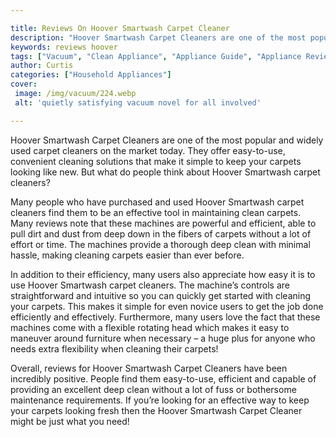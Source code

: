 ```yaml
---

title: Reviews On Hoover Smartwash Carpet Cleaner
description: "Hoover Smartwash Carpet Cleaners are one of the most popular and widely used carpet cleaners on the market today. They offer easy-...check it out to learn"
keywords: reviews hoover
tags: ["Vacuum", "Clean Appliance", "Appliance Guide", "Appliance Reviews"]
author: Curtis
categories: ["Household Appliances"]
cover: 
 image: /img/vacuum/224.webp
 alt: 'quietly satisfying vacuum novel for all involved'

---
```


Hoover Smartwash Carpet Cleaners are one of the most popular and widely used carpet cleaners on the market today. They offer easy-to-use, convenient cleaning solutions that make it simple to keep your carpets looking like new. But what do people think about Hoover Smartwash carpet cleaners?

Many people who have purchased and used Hoover Smartwash carpet cleaners find them to be an effective tool in maintaining clean carpets. Many reviews note that these machines are powerful and efficient, able to pull dirt and dust from deep down in the fibers of carpets without a lot of effort or time. The machines provide a thorough deep clean with minimal hassle, making cleaning carpets easier than ever before.

In addition to their efficiency, many users also appreciate how easy it is to use Hoover Smartwash carpet cleaners. The machine’s controls are straightforward and intuitive so you can quickly get started with cleaning your carpets. This makes it simple for even novice users to get the job done efficiently and effectively. Furthermore, many users love the fact that these machines come with a flexible rotating head which makes it easy to maneuver around furniture when necessary – a huge plus for anyone who needs extra flexibility when cleaning their carpets!

Overall, reviews for Hoover Smartwash Carpet Cleaners have been incredibly positive. People find them easy-to-use, efficient and capable of providing an excellent deep clean without a lot of fuss or bothersome maintenance requirements. If you’re looking for an effective way to keep your carpets looking fresh then the Hoover Smartwash Carpet Cleaner might be just what you need!
